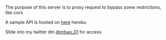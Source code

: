 The purpose of this server is to proxy request to bypass some restrictions, like cors

A sample API is hosted on [here](https://proxy-api-server.herokuapp.com/) heroku

Slide into my twitter dm [@mbao_01](https://twitter.com/mbao_01) for access

